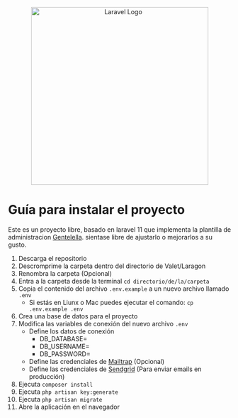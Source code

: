 <p align="center"><a href="https://laravel.com" target="_blank"><img src="https://raw.githubusercontent.com/laravel/art/master/logo-lockup/5%20SVG/2%20CMYK/1%20Full%20Color/laravel-logolockup-cmyk-red.svg" width="400" alt="Laravel Logo"></a></p>

# Guía para instalar el proyecto
Este es un proyecto libre, basado en laravel 11 que implementa la plantilla de administracion [Gentelella](https://colorlib.com/polygon/gentelella/). sientase libre de ajustarlo o mejorarlos a su gusto.

1. Descarga el repositorio
2. Descromprime la carpeta dentro del directorio de Valet/Laragon
3. Renombra la carpeta (Opcional)
4. Entra a la carpeta desde la terminal `cd directorio/de/la/carpeta`
5. Copia el contenido del archivo `.env.example` a un nuevo archivo llamado `.env`
    * Si estás en Liunx o Mac puedes ejecutar el comando: `cp .env.example .env`
6. Crea una base de datos para el proyecto
7. Modifica las variables de conexión del nuevo archivo `.env`
    * Define los datos de conexión
        * DB_DATABASE=
        * DB_USERNAME=
        * DB_PASSWORD=
    * Define las credenciales de [Mailtrap](https://mailtrap.io/) (Opcional)
    * Define las credenciales de [Sendgrid](https://sendgrid.com/) (Para enviar emails en producción)
8. Ejecuta `composer install`
9. Ejecuta `php artisan key:generate`
10. Ejecuta `php artisan migrate`
13. Abre la aplicación en el navegador

